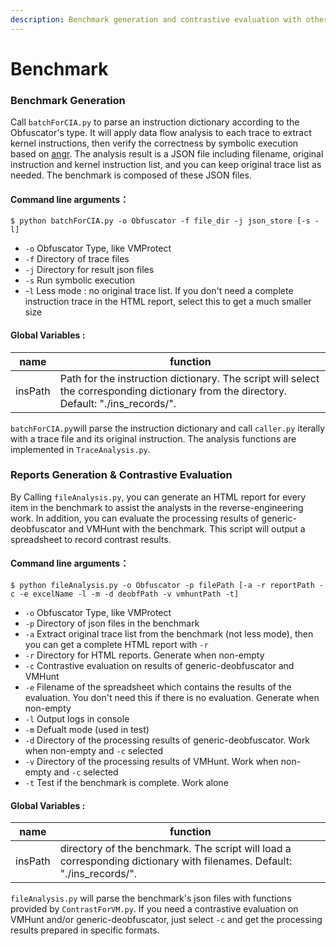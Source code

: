 ```yaml
---
description: Benchmark generation and contrastive evaluation with other work
---
```


# Benchmark

### Benchmark Generation

Call `batchForCIA.py` to parse an instruction dictionary according to the Obfuscator's type. It will apply data flow analysis to each trace to extract kernel instructions, then verify the correctness by symbolic execution based on [angr](https://github.com/angr/angr). The analysis result is a JSON file including filename, original instruction and kernel instruction list, and you can keep original trace list as needed. The benchmark is composed of these JSON files.

#### **Command line arguments：**

```
$ python batchForCIA.py -o Obfuscator -f file_dir -j json_store [-s -l]
```

* `-o`      Obfuscator Type, like VMProtect
* `-f`      Directory of trace files
* `-j`      Directory for result json files
* `-s`      Run symbolic execution
* \-`l`       Less mode : no original trace list. If you don't need a complete instruction trace in the HTML report, select this to get a much smaller size

#### Global Variables : <a href="#quan-ju-bian-liang" id="quan-ju-bian-liang"></a>

| name    | function                                                                                                                                 |
| ------- | ---------------------------------------------------------------------------------------------------------------------------------------- |
| insPath | Path for the instruction dictionary. The script will select the corresponding dictionary from the directory. Default: "./ins\_records/". |

`batchForCIA.py`will parse the instruction dictionary and call `caller.py` iterally with a trace file and its original instruction. The analysis functions are implemented in `TraceAnalysis.py`.

### Reports Generation & Contrastive Evaluation

By Calling `fileAnalysis.py`, you can generate an HTML report for every item in the benchmark to assist the analysts in the reverse-engineering work. In addition, you can evaluate the processing results of generic-deobfuscator and VMHunt with the benchmark. This script will output a spreadsheet to record contrast results.

#### **Command line arguments：**

```
$ python fileAnalysis.py -o Obfuscator -p filePath [-a -r reportPath -c -e excelName -l -m -d deobfPath -v vmhuntPath -t]
```

* `-o`      Obfuscator Type, like VMProtect
* `-p`      Directory of json files in the benchmark
* `-a`      Extract original trace list from the benchmark (not less mode), then you can get a complete HTML report with `-r`
* `-r`      Directory for HTML reports. Generate when non-empty
* `-c`      Contrastive evaluation on results of generic-deobfuscator and VMHunt
* `-e`      Filename of the spreadsheet which contains the results of the evaluation. You don't need this if there is no evaluation. Generate when non-empty
* `-l`      Output logs in console
* `-m`      Defualt mode (used in test)
* `-d`      Directory of the processing results of generic-deobfuscator. Work when non-empty and `-c` selected
* `-v`      Directory of the processing results of VMHunt. Work when non-empty and `-c` selected
* `-t`      Test if the benchmark is complete. Work alone

#### Global Variables : <a href="#quan-ju-bian-liang" id="quan-ju-bian-liang"></a>

| name    | function                                                                                                                |
| ------- | ----------------------------------------------------------------------------------------------------------------------- |
| insPath | directory of the benchmark. The script will load a corresponding dictionary with filenames. Default: "./ins\_records/". |

`fileAnalysis.py` will parse the benchmark's json files with functions provided by `ContrastForVM.py`. If you need a contrastive evaluation on VMHunt and/or generic-deobfuscator, just select `-c` and get the processing results prepared in specific formats.

